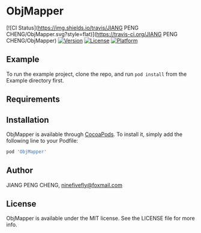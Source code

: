 # ObjMapper

[![CI Status](https://img.shields.io/travis/JIANG PENG CHENG/ObjMapper.svg?style=flat)](https://travis-ci.org/JIANG PENG CHENG/ObjMapper)
[![Version](https://img.shields.io/cocoapods/v/ObjMapper.svg?style=flat)](https://cocoapods.org/pods/ObjMapper)
[![License](https://img.shields.io/cocoapods/l/ObjMapper.svg?style=flat)](https://cocoapods.org/pods/ObjMapper)
[![Platform](https://img.shields.io/cocoapods/p/ObjMapper.svg?style=flat)](https://cocoapods.org/pods/ObjMapper)

## Example

To run the example project, clone the repo, and run `pod install` from the Example directory first.

## Requirements

## Installation

ObjMapper is available through [CocoaPods](https://cocoapods.org). To install
it, simply add the following line to your Podfile:

```ruby
pod 'ObjMapper'
```

## Author

JIANG PENG CHENG, ninefivefly@foxmail.com

## License

ObjMapper is available under the MIT license. See the LICENSE file for more info.
